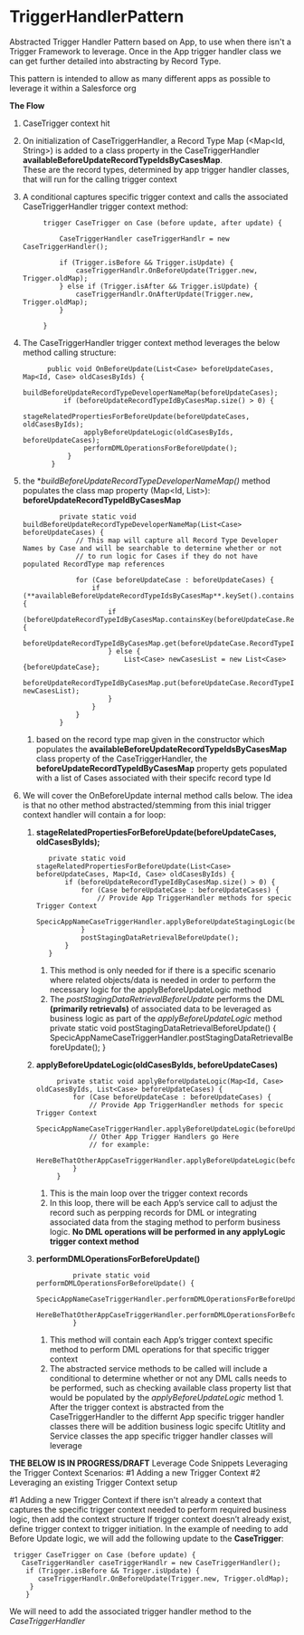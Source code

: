 # TriggerHandlerPattern
Abstracted Trigger Handler Pattern based on App, to use when there isn't a Trigger Framework to leverage.  Once in the App trigger handler class we can get further detailed into abstracting by Record Type.  

This pattern is intended to allow as many different apps as possible to leverage it within a Salesforce org

**The Flow**
  1. CaseTrigger context hit
  1. On initialization of CaseTriggerHandler, a Record Type Map (<Map<Id, String>) is added to a class property in the CaseTriggerHandler **availableBeforeUpdateRecordTypeIdsByCasesMap**.  
     These are the record types, determined by app trigger handler classes, that will run for the calling trigger context
  1. A conditional captures specific trigger context and calls the associated CaseTriggerHandler trigger context method:
  
              trigger CaseTrigger on Case (before update, after update) {

                  CaseTriggerHandler caseTriggerHandlr = new CaseTriggerHandler();

                  if (Trigger.isBefore && Trigger.isUpdate) {
                      caseTriggerHandlr.OnBeforeUpdate(Trigger.new, Trigger.oldMap);
                  } else if (Trigger.isAfter && Trigger.isUpdate) {
                      caseTriggerHandlr.OnAfterUpdate(Trigger.new, Trigger.oldMap);
                  }

              }
              
  1. The CaseTriggerHandler trigger context method leverages the below method calling structure:
  
               public void OnBeforeUpdate(List<Case> beforeUpdateCases, Map<Id, Case> oldCasesByIds) {
                  buildBeforeUpdateRecordTypeDeveloperNameMap(beforeUpdateCases);
                   if (beforeUpdateRecordTypeIdByCasesMap.size() > 0) {
                        stageRelatedPropertiesForBeforeUpdate(beforeUpdateCases, oldCasesByIds);
                        applyBeforeUpdateLogic(oldCasesByIds, beforeUpdateCases);
                        performDMLOperationsForBeforeUpdate();
                    }
                }
                
  1. the **buildBeforeUpdateRecordTypeDeveloperNameMap()* method populates the class map property (Map<Id, List<Case>>): **beforeUpdateRecordTypeIdByCasesMap**
              
                  private static void buildBeforeUpdateRecordTypeDeveloperNameMap(List<Case> beforeUpdateCases) {
                      // This map will capture all Record Type Developer Names by Case and will be searchable to determine whether or not
                      // to run logic for Cases if they do not have populated RecordType map references

                      for (Case beforeUpdateCase : beforeUpdateCases) {
                          if (**availableBeforeUpdateRecordTypeIdsByCasesMap**.keySet().contains(beforeUpdateCase.RecordTypeId)) {
                              if (beforeUpdateRecordTypeIdByCasesMap.containsKey(beforeUpdateCase.RecordTypeId)) {
                                  beforeUpdateRecordTypeIdByCasesMap.get(beforeUpdateCase.RecordTypeId).add(beforeUpdateCase);
                              } else {
                                  List<Case> newCasesList = new List<Case>{beforeUpdateCase};
                                  beforeUpdateRecordTypeIdByCasesMap.put(beforeUpdateCase.RecordTypeId, newCasesList);
                              }
                          }
                      }
                  }
                  
      1. based on the record type map given in the constructor which populates the **availableBeforeUpdateRecordTypeIdsByCasesMap** class property of the CaseTriggerHandler, the **beforeUpdateRecordTypeIdByCasesMap** property gets populated with a list of Cases associated with their specifc record type Id

  
  1. We will cover the OnBeforeUpdate internal method calls below. The idea is that no other method abstracted/stemming from this inial trigger context handler will contain a for loop:
      1. **stageRelatedPropertiesForBeforeUpdate(beforeUpdateCases, oldCasesByIds);**
              
                private static void stageRelatedPropertiesForBeforeUpdate(List<Case> beforeUpdateCases, Map<Id, Case> oldCasesByIds) {
                    if (beforeUpdateRecordTypeIdByCasesMap.size() > 0) {
                        for (Case beforeUpdateCase : beforeUpdateCases) {
                            // Provide App TriggerHandler methods for specic Trigger Context
                            SpecicAppNameCaseTriggerHandler.applyBeforeUpdateStagingLogic(beforeUpdateCase);
                        }
                        postStagingDataRetrievalBeforeUpdate();
                    }
                }

          1. This method is only needed for if there is a specific scenario where related objects/data is needed in order to perform the necessary logic for the applyBeforeUpdateLogic method
          1. The *postStagingDataRetrievalBeforeUpdate* performs the DML **(primarily retrievals)** of associated data to be leveraged as business logic as part of the *applyBeforeUpdateLogic* method
                        private static void postStagingDataRetrievalBeforeUpdate() {
                            SpecicAppNameCaseTriggerHandler.postStagingDataRetrievalBeforeUpdate();
                        }
      1. **applyBeforeUpdateLogic(oldCasesByIds, beforeUpdateCases)**
              
                  private static void applyBeforeUpdateLogic(Map<Id, Case> oldCasesByIds, List<Case> beforeUpdateCases) {
                      for (Case beforeUpdateCase : beforeUpdateCases) {
                          // Provide App TriggerHandler methods for specic Trigger Context
                          SpecicAppNameCaseTriggerHandler.applyBeforeUpdateLogic(beforeUpdateCase);
                          // Other App Trigger Handlers go Here
                          // for example:
                          HereBeThatOtherAppCaseTriggerHandler.applyBeforeUpdateLogic(beforeUpdateCase);
                      }
                  }
                  
            1.  This is the main loop over the trigger context records
            1.  In this loop, there will be each App’s service call to adjust the record such as perpping records for DML or integrating associated data from the staging method to perform business logic. **No DML operations will be performed in any applyLogic trigger context method**
      1. **performDMLOperationsForBeforeUpdate()**
      
                      private static void performDMLOperationsForBeforeUpdate() {
                          SpecicAppNameCaseTriggerHandler.performDMLOperationsForBeforeUpdate();
                          HereBeThatOtherAppCaseTriggerHandler.performDMLOperationsForBeforeUpdate(beforeUpdateCase);
                      }
          
            1. This method will contain each App’s trigger context specific method to perform DML operations for that specific trigger context
            1. The abstracted service methods to be called will include a conditional to determine whether or not any DML calls needs to be performed, such as checking available class property list that would be populated by the *applyBeforeUpdateLogic* method 
    1.  After the trigger context is abstracted from the CaseTriggerHandler to the differnt App specific trigger handler classes there will be addition business logic specifc Utitlity and Service classes the 
    app specific trigger handler classes will leverage

                      



**THE BELOW IS IN PROGRESS/DRAFT**
Leverage Code Snippets
Leveraging the Trigger Context Scenarios:
#1 Adding a new Trigger Context 
#2 Leveraging an existing Trigger Context setup

#1 Adding a new Trigger Context 
if there isn't already a context that captures the specific trigger context needed to perform required business logic, then add the context structure
If trigger context doesn’t already exist, define trigger context to trigger initiation.  In the example of needing to add Before Update logic, we will add the following update to the **CaseTrigger**:
     
     trigger CaseTrigger on Case (before update) {
       CaseTriggerHandler caseTriggerHandlr = new CaseTriggerHandler();
        if (Trigger.isBefore && Trigger.isUpdate) {
           caseTriggerHandlr.OnBeforeUpdate(Trigger.new, Trigger.oldMap);
         }
        }
 
  We will need to add the associated trigger handler method to the *CaseTriggerHandler*
      



